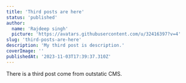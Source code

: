 ```yaml
---
title: 'Third posts are here'
status: 'published'
author:
  name: 'Rajdeep singh'
  picture: 'https://avatars.githubusercontent.com/u/32416397?v=4'
slug: 'third-posts-are-here'
description: 'My third post is description.'
coverImage: ''
publishedAt: '2023-11-03T17:39:37.310Z'
---
```


There is a third post come from outstatic CMS.

